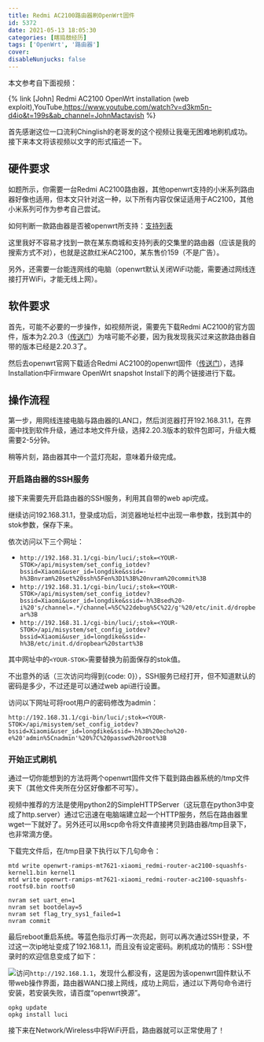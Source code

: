 ```yaml
---
title: Redmi AC2100路由器刷OpenWrt固件
id: 5372
date: 2021-05-13 18:05:30
categories: [瞎捣鼓经历]
tags: ['OpenWrt', '路由器']
cover:
disableNunjucks: false
---
```


本文参考自下面视频：

{% link [John] Redmi AC2100 OpenWrt installation (web exploit),YouTube,https://www.youtube.com/watch?v=d3km5n-d4io&t=199s&ab_channel=JohnMactavish %}


首先感谢这位一口流利Chinglish的老哥发的这个视频让我毫无困难地刷机成功。接下来本文将该视频以文字的形式描述一下。

## 硬件要求


如题所示，你需要一台Redmi AC2100路由器，其他openwrt支持的小米系列路由器好像也适用，但本文只针对这一种，以下所有内容仅保证适用于AC2100，其他小米系列可作为参考自己尝试。


如何判断一款路由器是否被openwrt所支持：[支持列表](https://openwrt.org/zh/toh/start)


这里我好不容易才找到一款在某东商城和支持列表的交集里的路由器（应该是我的搜索方式不对），也就是这款红米AC2100，某东售价159（不是广告）。


另外，还需要一台能连网线的电脑（openwrt默认关闭WiFi功能，需要通过网线连接打开WiFi，才能无线上网）。


## 软件要求


首先，可能不必要的一步操作，如视频所说，需要先下载Redmi AC2100的官方固件，版本为2.20.3（[传送门](http://cdn.cnbj1.fds.api.mi-img.com/xiaoqiang/rom/ac2100/miwifi_rm2100_all_fb720_2.0.23.bin)）为啥可能不必要，因为我发现我买过来这款路由器自带的版本已经是2.20.3了。


然后去openwrt官网下载适合Redmi AC2100的openwrt固件（[传送门](https://openwrt.org/toh/xiaomi/xiaomi_redmi_router_ac2100)），选择Installation中Firmware OpenWrt snapshot Install下的两个链接进行下载。


## 操作流程


第一步，用网线连接电脑与路由器的LAN口，然后浏览器打开192.168.31.1，在界面中找到软件升级，通过本地文件升级，选择2.20.3版本的软件包即可，升级大概需要2-5分钟。


稍等片刻，路由器其中一个蓝灯亮起，意味着升级完成。


### 开启路由器的SSH服务


接下来需要先开启路由器的SSH服务，利用其自带的web api完成。


继续访问192.168.31.1，登录成功后，浏览器地址栏中出现一串参数，找到其中的stok参数，保存下来。


依次访问以下三个网址：


- `http://192.168.31.1/cgi-bin/luci/;stok=<YOUR-STOK>/api/misystem/set_config_iotdev?bssid=Xiaomi&user_id=longdike&ssid=-h%3Bnvram%20set%20ssh%5Fen%3D1%3B%20nvram%20commit%3B`
- `http://192.168.31.1/cgi-bin/luci/;stok=<YOUR-STOK>/api/misystem/set_config_iotdev?bssid=Xiaomi&user_id=longdike&ssid=-h%3Bsed%20-i%20's/channel=.*/channel=%5C%22debug%5C%22/g'%20/etc/init.d/dropbear%3B`
- `http://192.168.31.1/cgi-bin/luci/;stok=<YOUR-STOK>/api/misystem/set_config_iotdev?bssid=Xiaomi&user_id=longdike&ssid=-h%3B/etc/init.d/dropbear%20start%3B`

其中网址中的`<YOUR-STOK>`需要替换为前面保存的stok值。


不出意外的话（三次访问均得到{code: 0}），SSH服务已经打开，但不知道默认的密码是多少，不过还是可以通过web api进行设置。


访问以下网址可将root用户的密码修改为admin：


`http://192.168.31.1/cgi-bin/luci/;stok=<YOUR-STOK>/api/misystem/set_config_iotdev?bssid=Xiaomi&user_id=longdike&ssid=-h%3B%20echo%20-e%20'admin%5Cnadmin'%20%7C%20passwd%20root%3B`


### 开始正式刷机


通过一切你能想到的方法将两个openwrt固件文件下载到路由器系统的/tmp文件夹下（其他文件夹所在分区好像都不可写）。


视频中推荐的方法是使用python2的SimpleHTTPServer（这玩意在python3中变成了http.server）通过它迅速在电脑端建立起一个HTTP服务，然后在路由器里wget一下就好了。另外还可以用scp命令将文件直接拷贝到路由器/tmp目录下，也非常滴方便。


下载完文件后，在/tmp目录下执行以下几句命令：



```shell
mtd write openwrt-ramips-mt7621-xiaomi_redmi-router-ac2100-squashfs-kernel1.bin kernel1
mtd write openwrt-ramips-mt7621-xiaomi_redmi-router-ac2100-squashfs-rootfs0.bin rootfs0

nvram set uart_en=1
nvram set bootdelay=5
nvram set flag_try_sys1_failed=1
nvram commit
```

最后reboot重启系统。等蓝色指示灯再一次亮起，则可以再次通过SSH登录，不过这一次ip地址变成了192.168.1.1，而且没有设定密码。刷机成功的情形：SSH登录时的欢迎信息变成了如下：


![](https://blogfiles.oss.fyz666.xyz/jpg/46e3965b-3d7f-4786-b3f2-4577205be4e9.jpg)访问`http://192.168.1.1`，发现什么都没有，这是因为该openwrt固件默认不带web操作界面，路由器WAN口接上网线，成功上网后，通过以下两句命令进行安装，若安装失败，请百度“openwrt换源”。

```shell
opkg update
opkg install luci
```

接下来在Network/Wireless中将WiFi开启，路由器就可以正常使用了！
